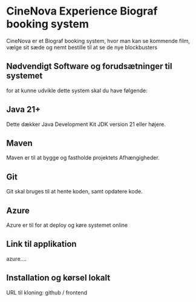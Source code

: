 # CineNova Experience Biograf booking system

CineNova er et Biograf booking system, hvor man kan se kommende film, vælge sit sæde og nemt bestille til at se
de nye blockbusters

## Nødvendigt Software og forudsætninger til systemet
for at kunne udvikle dette system skal du have følgende:
## Java 21+
Dette dækker Java Development Kit JDK version 21 eller højere.

## Maven
Maven er til at bygge og fastholde projektets Afhængigheder.

## Git
Git skal bruges til at hente koden, samt opdatere kode.

## Azure
Azure er til for at deploy og køre systemet online

## Link til applikation
azure....

## Installation og kørsel lokalt
URL til kloning:
github / frontend